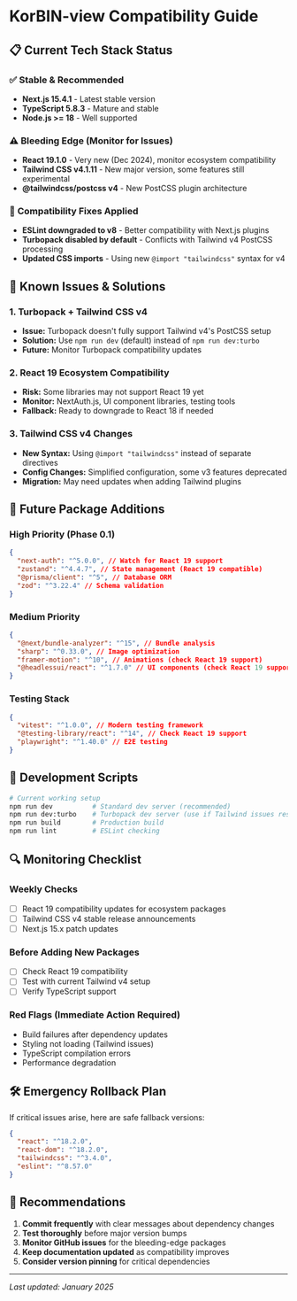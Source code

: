 # KorBIN-view Compatibility Guide

## 📋 Current Tech Stack Status

### ✅ **Stable & Recommended**

- **Next.js 15.4.1** - Latest stable version
- **TypeScript 5.8.3** - Mature and stable
- **Node.js >= 18** - Well supported

### ⚠️ **Bleeding Edge (Monitor for Issues)**

- **React 19.1.0** - Very new (Dec 2024), monitor ecosystem compatibility
- **Tailwind CSS v4.1.11** - New major version, some features still experimental
- **@tailwindcss/postcss v4** - New PostCSS plugin architecture

### 🔧 **Compatibility Fixes Applied**

- **ESLint downgraded to v8** - Better compatibility with Next.js plugins
- **Turbopack disabled by default** - Conflicts with Tailwind v4 PostCSS processing
- **Updated CSS imports** - Using new `@import "tailwindcss"` syntax for v4

## 🚨 **Known Issues & Solutions**

### 1. **Turbopack + Tailwind CSS v4**

- **Issue:** Turbopack doesn't fully support Tailwind v4's PostCSS setup
- **Solution:** Use `npm run dev` (default) instead of `npm run dev:turbo`
- **Future:** Monitor Turbopack compatibility updates

### 2. **React 19 Ecosystem Compatibility**

- **Risk:** Some libraries may not support React 19 yet
- **Monitor:** NextAuth.js, UI component libraries, testing tools
- **Fallback:** Ready to downgrade to React 18 if needed

### 3. **Tailwind CSS v4 Changes**

- **New Syntax:** Using `@import "tailwindcss"` instead of separate directives
- **Config Changes:** Simplified configuration, some v3 features deprecated
- **Migration:** May need updates when adding Tailwind plugins

## 🔮 **Future Package Additions**

### **High Priority (Phase 0.1)**

```json
{
  "next-auth": "^5.0.0", // Watch for React 19 support
  "zustand": "^4.4.7", // State management (React 19 compatible)
  "@prisma/client": "^5", // Database ORM
  "zod": "^3.22.4" // Schema validation
}
```

### **Medium Priority**

```json
{
  "@next/bundle-analyzer": "^15", // Bundle analysis
  "sharp": "^0.33.0", // Image optimization
  "framer-motion": "^10", // Animations (check React 19 support)
  "@headlessui/react": "^1.7.0" // UI components (check React 19 support)
}
```

### **Testing Stack**

```json
{
  "vitest": "^1.0.0", // Modern testing framework
  "@testing-library/react": "^14", // Check React 19 support
  "playwright": "^1.40.0" // E2E testing
}
```

## 📝 **Development Scripts**

```bash
# Current working setup
npm run dev          # Standard dev server (recommended)
npm run dev:turbo    # Turbopack dev server (use if Tailwind issues resolved)
npm run build        # Production build
npm run lint         # ESLint checking
```

## 🔍 **Monitoring Checklist**

### **Weekly Checks**

- [ ] React 19 compatibility updates for ecosystem packages
- [ ] Tailwind CSS v4 stable release announcements
- [ ] Next.js 15.x patch updates

### **Before Adding New Packages**

- [ ] Check React 19 compatibility
- [ ] Test with current Tailwind v4 setup
- [ ] Verify TypeScript support

### **Red Flags (Immediate Action Required)**

- Build failures after dependency updates
- Styling not loading (Tailwind issues)
- TypeScript compilation errors
- Performance degradation

## 🛠️ **Emergency Rollback Plan**

If critical issues arise, here are safe fallback versions:

```json
{
  "react": "^18.2.0",
  "react-dom": "^18.2.0",
  "tailwindcss": "^3.4.0",
  "eslint": "^8.57.0"
}
```

## 🎯 **Recommendations**

1. **Commit frequently** with clear messages about dependency changes
2. **Test thoroughly** before major version bumps
3. **Monitor GitHub issues** for the bleeding-edge packages
4. **Keep documentation updated** as compatibility improves
5. **Consider version pinning** for critical dependencies

---

_Last updated: January 2025_
